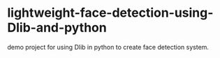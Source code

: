 # lightweight-face-detection-using-Dlib-and-python
demo project for using Dlib in python to create face detection system.
